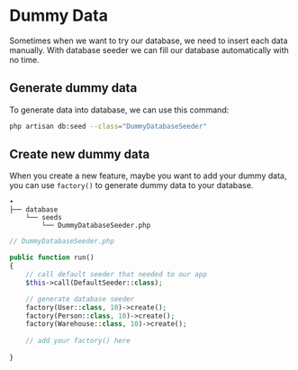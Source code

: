 # Dummy Data

Sometimes when we want to try our database, we need to insert each data manually. With database seeder we can fill our database automatically with no time.

## Generate dummy data

To generate data into database, we can use this command:

```bash
php artisan db:seed --class="DummyDatabaseSeeder"
```

## Create new dummy data

When you create a new feature, maybe you want to add your dummy data, you can use `factory()` to generate dummy data to your database.

```
•
├── database
    └── seeds
        └── DummyDatabaseSeeder.php
```

```php
// DummyDatabaseSeeder.php

public function run()
{
    // call default seeder that needed to our app
    $this->call(DefaultSeeder::class);

    // generate database seeder
    factory(User::class, 10)->create();
    factory(Person::class, 10)->create();
    factory(Warehouse::class, 10)->create();
    
    // add your factory() here
    
}
```

